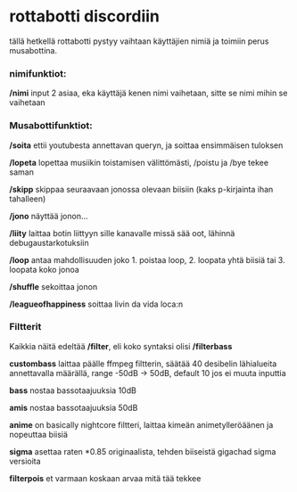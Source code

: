 # rottabotti discordiin

tällä hetkellä rottabotti pystyy vaihtaan käyttäjien nimiä ja toimiin perus musabottina.


### nimifunktiot:
  
**/nimi** input 2 asiaa, eka käyttäjä kenen nimi vaihetaan, sitte se nimi mihin se vaihetaan
  
### Musabottifunktiot:
  
**/soita** ettii youtubesta annettavan queryn, ja soittaa ensimmäisen tuloksen
  
**/lopeta** lopettaa musiikin toistamisen välittömästi, /poistu ja /bye tekee saman
  
**/skipp** skippaa seuraavaan jonossa olevaan biisiin (kaks p-kirjainta ihan tahalleen)
  
**/jono** näyttää jonon...
  
**/liity** laittaa botin liittyyn sille kanavalle missä sää oot, lähinnä debugaustarkotuksiin

**/loop** antaa mahdollisuuden joko 1. poistaa loop, 2. loopata yhtä biisiä tai 3. loopata koko jonoa

**/shuffle** sekoittaa jonon

**/leagueofhappiness** soittaa livin da vida loca:n

### Filtterit
  
Kaikkia näitä edeltää **/filter**, eli koko syntaksi olisi **/filterbass**

**custombass** laittaa päälle ffmpeg filtterin, säätää 40 desibelin lähialueita annettavalla määrällä, range -50dB -> 50dB, default 10 jos ei muuta inputtia

**bass** nostaa bassotaajuuksia 10dB

**amis** nostaa bassotaajuuksia 50dB

**anime** on basically nightcore filtteri, laittaa kimeän animetylleröäänen ja nopeuttaa biisiä

**sigma** asettaa raten *0.85 originaalista, tehden biiseistä gigachad sigma versioita
  
**filterpois** et varmaan koskaan arvaa mitä tää tekkee